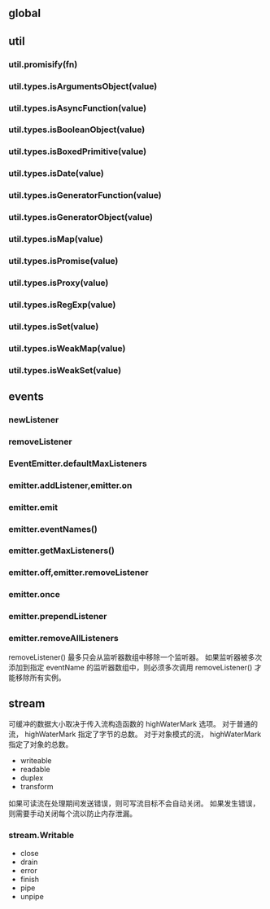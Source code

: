 ## global
## util
### util.promisify(fn)
### util.types.isArgumentsObject(value)
### util.types.isAsyncFunction(value)
### util.types.isBooleanObject(value)
### util.types.isBoxedPrimitive(value)
### util.types.isDate(value)
### util.types.isGeneratorFunction(value)
### util.types.isGeneratorObject(value)
### util.types.isMap(value)
### util.types.isPromise(value)
### util.types.isProxy(value)
### util.types.isRegExp(value)
### util.types.isSet(value)
### util.types.isWeakMap(value)
### util.types.isWeakSet(value)

## events
### newListener
### removeListener
### EventEmitter.defaultMaxListeners
### emitter.addListener,emitter.on
### emitter.emit
### emitter.eventNames()
### emitter.getMaxListeners()
### emitter.off,emitter.removeListener
### emitter.once
### emitter.prependListener
### emitter.removeAllListeners
removeListener() 最多只会从监听器数组中移除一个监听器。 如果监听器被多次添加到指定 eventName 的监听器数组中，则必须多次调用 removeListener() 才能移除所有实例。

## stream
可缓冲的数据大小取决于传入流构造函数的 highWaterMark 选项。 对于普通的流， highWaterMark 指定了字节的总数。 对于对象模式的流， highWaterMark 指定了对象的总数。
- writeable
- readable
- duplex
- transform

如果可读流在处理期间发送错误，则可写流目标不会自动关闭。 如果发生错误，则需要手动关闭每个流以防止内存泄漏。


### stream.Writable
- close
- drain
- error
- finish
- pipe
- unpipe